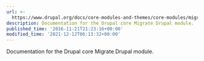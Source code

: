 ```yaml
---
url: >-
  https://www.drupal.org/docs/core-modules-and-themes/core-modules/migrate-drupal-module
description: Documentation for the Drupal core Migrate Drupal module.
published_time: '2016-11-21T21:23:16+00:00'
modified_time: '2021-12-12T06:13:32+00:00'
---
```

Documentation for the Drupal core Migrate Drupal module.